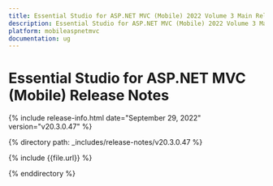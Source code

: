 ```yaml
---
title: Essential Studio for ASP.NET MVC (Mobile) 2022 Volume 3 Main Release Release Notes  
description: Essential Studio for ASP.NET MVC (Mobile) 2022 Volume 3 Main Release Release Notes  
platform: mobileaspnetmvc
documentation: ug
---
```


# Essential Studio for ASP.NET MVC (Mobile)  Release Notes  

{% include release-info.html date="September 29, 2022"  version="v20.3.0.47" %} 

{% directory path: _includes/release-notes/v20.3.0.47 %}

{% include {{file.url}} %}

{% enddirectory %}